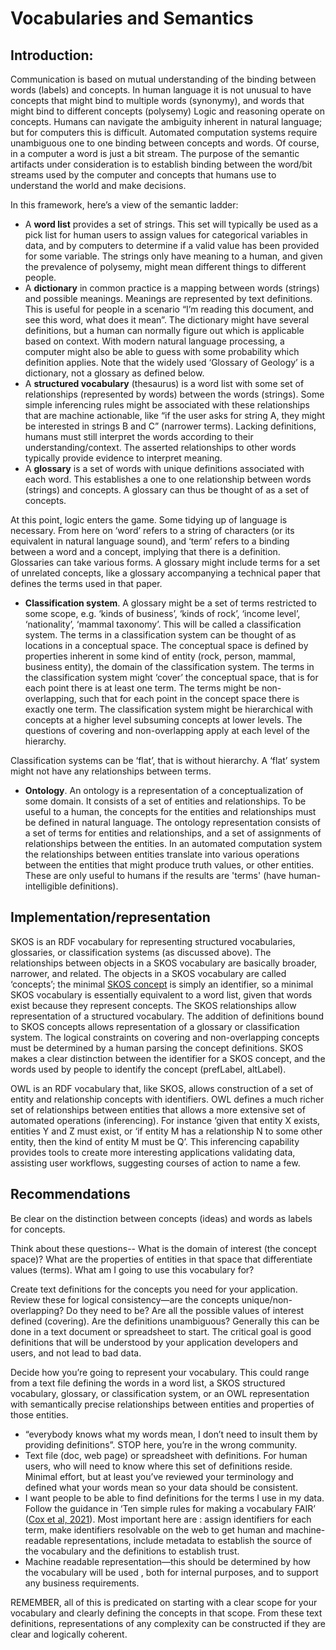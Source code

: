 # Vocabularies and Semantics

## Introduction:
Communication is based on mutual understanding of the binding between words (labels) and concepts. 
In human language it is not unusual to have concepts that might bind to multiple words (synonymy), and words that might bind to different concepts (polysemy)
Logic and reasoning operate on concepts. Humans can navigate the ambiguity inherent in natural language; but for computers this is difficult. Automated computation systems require unambiguous one to one binding between concepts and words. Of course, in a computer a word is just a bit stream.  The purpose of the semantic artifacts under consideration is to establish binding between the word/bit streams used by the computer and concepts that humans use to understand the world and make decisions.

In this framework, here’s a view of the semantic ladder:

- A **word list** provides a set of strings. This set will typically be used as a pick list for human users to assign values for categorical variables in data, and by computers to determine if a valid value has been provided for some variable.  The strings only have meaning to a human, and given the prevalence of polysemy, might mean different things to different people. 
- A **dictionary** in common practice is a mapping between words (strings) and possible meanings. Meanings are represented by text definitions. This is useful for people in a scenario “I’m reading this document, and see this word, what does it mean”. The dictionary might have several definitions, but a human can normally figure out which is applicable based on context. With modern natural language processing, a computer might also be able to guess with some probability which definition applies. Note that the widely used ‘Glossary of Geology’ is a dictionary, not a glossary as defined below. 
- A **structured vocabulary** (thesaurus) is a word list with some set of relationships (represented by words) between the words (strings). Some simple inferencing rules might be associated with these relationships that are machine actionable, like “if the user asks for string A, they might be interested in strings B and C” (narrower terms).  Lacking definitions, humans must still interpret the words according to their understanding/context. The asserted relationships to other words typically provide evidence to interpret meaning.
- A **glossary** is a set of words with unique definitions associated with each word. This establishes a one to one relationship between words (strings) and concepts. A glossary can thus be thought of as a set of concepts.


At this point, logic enters the game. Some tidying up of language is necessary. From here on  ‘word’ refers to a string of characters (or its equivalent in natural language sound), and ‘term’ refers to a binding between a word and a concept, implying that there is a definition. 
Glossaries can take various forms. A glossary might include terms for a set of unrelated concepts, like a glossary accompanying a technical paper that defines the terms used in that paper.

- **Classification system**.  A glossary might be a set of terms restricted to some scope, e.g. ‘kinds of business’, ‘kinds of rock’, ‘income level’, ‘nationality’, ‘mammal taxonomy’. This will be called a classification system.  The terms in a classification system can be thought of as locations in a conceptual space. The conceptual space is defined by properties inherent in some kind of entity (rock, person, mammal, business entity), the domain of the classification system. The terms in the classification system might ‘cover’ the conceptual space, that is for each point there is at least one term. The terms might be non-overlapping, such that for each point in the concept space there is exactly one term.  The classification system might be hierarchical with concepts at a higher level subsuming concepts at lower levels.  The questions of covering and non-overlapping apply at each level of the hierarchy.

Classification systems can be ‘flat’, that is without hierarchy. A ‘flat’ system might not have any relationships between terms. 

- **Ontology**.  An ontology is a representation of a conceptualization of some domain. It consists of a set of entities and relationships. To be useful to a human, the concepts for the entities and relationships must be defined in natural language. The ontology representation consists of a set of terms for entities and relationships, and a set of assignments of relationships between the entities. In an automated computation system the relationships between entities translate into various operations between the entities that might produce truth values, or other entities.  These are only useful to humans if the results are 'terms' (have human-intelligible definitions). 

## Implementation/representation

SKOS is an RDF vocabulary for representing structured vocabularies, glossaries, or classification systems (as discussed above). The relationships between objects in a SKOS vocabulary are basically broader, narrower, and related. The objects in a SKOS vocabulary are called ‘concepts’; the minimal [SKOS concept](https://www.w3.org/TR/2009/NOTE-skos-primer-20090818/#secconcept) is simply an identifier, so a minimal SKOS vocabulary is essentially equivalent to a word list, given that words exist because they represent concepts. The SKOS relationships allow representation of a structured vocabulary. The addition of definitions bound to SKOS concepts allows representation of a glossary or classification system. The logical constraints on covering and non-overlapping concepts must be determined by a human parsing the concept definitions. SKOS makes a clear distinction between the identifier for a SKOS concept, and the words used by people to identify the concept (prefLabel, altLabel).

OWL is an RDF vocabulary that, like SKOS, allows construction of a set of entity and relationship concepts with identifiers. OWL defines a much richer set of relationships between entities that allows a more extensive set of automated operations (inferencing). For instance ‘given that entity X exists, entities Y and Z must exist, or ‘if entity M has a relationship N  to some other entity, then the kind of entity M must be Q’. This inferencing capability provides tools to create more interesting applications validating data, assisting user workflows, suggesting courses of action to name a few.

## Recommendations
Be clear on the distinction between concepts (ideas) and words as labels for concepts.

Think about these questions-- What is the domain of interest (the concept space)?   What are the properties of entities in that space that differentiate values (terms). What am I going to use this vocabulary for?

Create text definitions for the concepts you need for your application.  Review these for logical consistency—are the concepts unique/non-overlapping? Do they need to be? Are all the possible values of interest defined (covering). Are the definitions unambiguous?  Generally this can be done in a text document or spreadsheet to start.  The critical goal is good definitions that will be understood by your application developers and users, and not lead to bad data.

Decide how you’re going to represent your vocabulary. This could range from a text file defining the words in a word list, a SKOS structured vocabulary, glossary, or classification system, or an OWL representation with semantically precise relationships between entities and properties of those entities.
- “everybody knows what my words mean, I don’t need to insult them by providing definitions”.  STOP here, you’re in the wrong community.
- Text file (doc, web page) or spreadsheet with definitions. For human users, who will need to know where this set of definitions reside. Minimal effort, but at least you’ve reviewed your terminology and defined what your words mean so your data should be consistent.
- I want people to be able to find definitions for the terms I use in my data. Follow the guidance in ‘Ten simple rules for making a vocabulary FAIR’  ([Cox et al, 2021](https://doi.org/10.1371/journal.pcbi.1009041)).  Most important here are : assign identifiers for each term, make identifiers resolvable on the web to get human and machine-readable representations, include metadata to establish the source of the vocabulary and the definitions to establish trust.
- Machine readable representation—this should be determined by how the vocabulary will be used , both for internal purposes, and to support any business requirements.

REMEMBER, all of this is predicated on starting with a clear scope for your vocabulary and clearly defining the concepts in that scope. From these text definitions, representations of any complexity can be constructed if they are clear and logically coherent.


